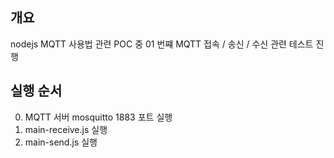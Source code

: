 ## 개요
nodejs MQTT 사용법 관련 POC 중 01 번쨰 
MQTT 접속 / 송신 / 수신 관련 테스트 진행

## 실행 순서
0. MQTT 서버 mosquitto 1883 포트 실행
1. main-receive.js 실행
1. main-send.js 실행
